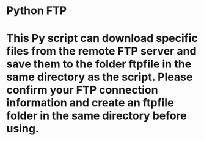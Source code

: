 # Python FTP
# This Py script can download specific files from the remote FTP server and save them to the folder ftpfile in the same directory as the script. Please confirm your FTP connection information and create an ftpfile folder in the same directory before using.
